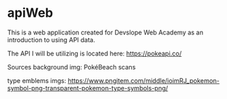 # apiWeb

This is a web application created for Devslope Web Academy as an introduction to using API data. 

The API I will be utilizing is located here:
https://pokeapi.co/


Sources
background img:
 PokéBeach scans
 
type emblems imgs:
https://www.pngitem.com/middle/ioimRJ_pokemon-symbol-png-transparent-pokemon-type-symbols-png/
